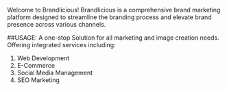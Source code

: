 Welcome to Brandlicious! Brandlicious is a comprehensive brand marketing platform designed to streamline the branding process and elevate brand presence across various channels. 

##USAGE:
A one-stop Solution for all marketing and image creation needs.
Offering integrated services including:
1. Web Development
2. E-Commerce
3. Social Media Management
4. SEO Marketing
